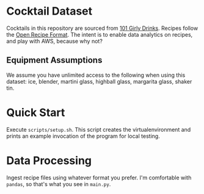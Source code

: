 # Cocktail Dataset

Cocktails in this repository are sourced from [101 Girly Drinks](https://www.amazon.com/101-Girly-Drinks-Cocktails-Occasion/dp/1780973837).
Recipes follow the [Open Recipe Format](https://github.com/techhat/openrecipeformat).
The intent is to enable data analytics on recipes, and play with AWS, because why not?

## Equipment Assumptions

We assume you have unlimited access to the following when using this dataset: ice, blender, martini glass, highball glass, margarita glass, shaker tin.

# Quick Start

Execute `scripts/setup.sh`.
This script creates the virtualenvironment and prints an example invocation of the program for local testing.

# Data Processing

Ingest recipe files using whatever format you prefer.
I'm comfortable with `pandas`, so that's what you see in `main.py`.
